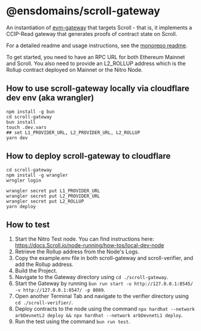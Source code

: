 # @ensdomains/scroll-gateway

An instantiation of [evm-gateway](https://github.com/ensdomains/evmgateway/tree/main/evm-gateway) that targets Scroll - that is, it implements a CCIP-Read gateway that generates proofs of contract state on Scroll.

For a detailed readme and usage instructions, see the [monorepo readme](https://github.com/ensdomains/evmgateway/tree/main).

To get started, you need to have an RPC URL for both Ethereum Mainnet and Scroll. You also need to provide an L2_ROLLUP address which is the Rollup contract deployed on Mainnet or the Nitro Node.

## How to use scroll-gateway locally via cloudflare dev env (aka wrangler)

```
npm install -g bun
cd scroll-gateway
bun install
touch .dev.vars
## set L1_PROVIDER_URL, L2_PROVIDER_URL, L2_ROLLUP
yarn dev
```

## How to deploy scroll-gateway to cloudflare

```
cd scroll-gateway
npm install -g wrangler
wrngler login

wrangler secret put L1_PROVIDER_URL
wrangler secret put L2_PROVIDER_URL
wrangler secret put L2_ROLLUP
yarn deploy
```

## How to test

1. Start the Nitro Test node. You can find instructions here: https://docs.Scroll.io/node-running/how-tos/local-dev-node
2. Retrieve the Rollup address from the Node's Logs.
3. Copy the example.env file in both scroll-gateway and scroll-verifier, and add the Rollup address.
4. Build the Project.
5. Navigate to the Gateway directory using `cd ./scroll-gateway`.
6. Start the Gateway by running `bun run start -u http://127.0.0.1:8545/ -v http://127.0.0.1:8547/ -p 8089`.
7. Open another Terminal Tab and navigate to the verifier directory using `cd ./scroll-verifier/`.
8. Deploy contracts to the node using the command ` npx hardhat --network arbDevnetL2 deploy && npx hardhat --network arbDevnetL1 deploy `.
9. Run the test using the command `bun run test`.


